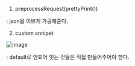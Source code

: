1. preprocessRequest(prettyPrint())

: json을 이쁘게 가공해준다.

2. custom snnipet

![image](https://user-images.githubusercontent.com/108928206/205934817-21158ca2-af2e-416b-8d1b-16080fa36701.png)

: default로 안되어 잇는 것들은 직접 만들어주어야 한다.
